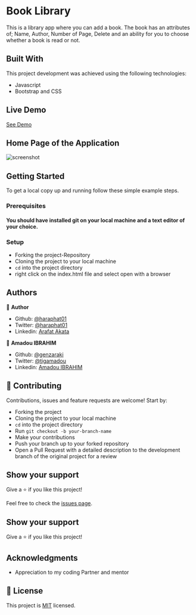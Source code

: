 # Book Library

This is a library app where you can add a book. The book has an attributes of; Name, Author, Number of Page, Delete and an ability for you to choose whether a book is read or not.

## Built With
This project development was achieved using the following technologies:

- Javascript
- Bootstrap and CSS

## Live Demo

[See Demo](https://tigamadou.github.io/booklibrary/) 

## Home Page of the Application
![screenshot](lib.png)


## Getting Started

To get a local copy up and running follow these simple example steps.

### Prerequisites

#### You should have installed git on your local machine and a text editor of your choice.
### Setup

- Forking the project-Repository
- Cloning the project to your local machine
- `cd` into the project directory
- right click on the index.html file and select open with a browser


## Authors

👤 **Author**

- Github: [@haraphat01](https://github.com/haraphat01)
- Twitter: [@haraphat01](https://twitter.com/haraphat01)
- Linkedin: [Arafat Akata](https://www.linkedin.com/in/arafat-akata/)




👤 **Amadou IBRAHIM**

- Github: [@genzaraki](https://github.com/tigamadou)
- Twitter: [@tigamadou](https://twitter.com/tigamadou)
- Linkedin: [Amadou IBRAHIM](https://www.linkedin.com/in/amadou-ibrahim-75769167/)




## 🤝 Contributing

Contributions, issues and feature requests are welcome! Start by:

- Forking the project
- Cloning the project to your local machine
- `cd` into the project directory
- Run `git checkout -b your-branch-name`
- Make your contributions
- Push your branch up to your forked repository
- Open a Pull Request with a detailed description to the development branch of the original project for a review


## Show your support

Give a ⭐️ if you like this project!

Feel free to check the [issues page](issues/).

## Show your support

Give a ⭐️ if you like this project!

## Acknowledgments

- Appreciation to my coding Partner and mentor

## 📝 License

This project is [MIT](lic.url) licensed.

